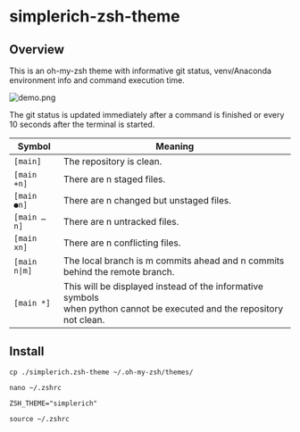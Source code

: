 # simplerich-zsh-theme

## Overview

This is an oh-my-zsh theme with informative git status, venv/Anaconda environment info and command execution time.

![demo.png](./readme/demo.png)

The git status is updated immediately after a command is finished or every 10 seconds after the terminal is started.

| Symbol        | Meaning                                                                                                                     |
| ------------- | --------------------------------------------------------------------------------------------------------------------------- |
| `[main]`      | The repository is clean.                                                                                                    |
| `[main +n]`   | There are n staged files.                                                                                                   |
| `[main ●n]`   | There are n changed but unstaged files.                                                                                     |
| `[main …n]`   | There are n untracked files.                                                                                                |
| `[main xn]`   | There are n conflicting files.                                                                                              |
| `[main n\|m]` | The local branch is m commits ahead and n commits behind the remote branch.                                                 |
| `[main *]`    | This will be displayed instead of the informative symbols<br />when python cannot be executed and the repository not clean. |

## Install

```shell
cp ./simplerich.zsh-theme ~/.oh-my-zsh/themes/

nano ~/.zshrc

ZSH_THEME="simplerich"

source ~/.zshrc
```